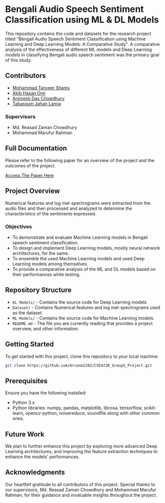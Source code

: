 # Bengali Audio Speech Sentiment Classification using ML & DL Models

This repository contains the code and datasets for the research project titled "Bengali Audio Speech Sentiment Classification using Machine Learning and Deep Learning Models: A Comparative Study". A comparative analysis of the effectiveness of different ML models and Deep Learning models in classifying Bengali audio speech sentiment was the primary goal of this study.

## Contributors
- [Mohammad Tanveer Shams](https://github.com/Arcane2202)
- [Akib Hasan Omi](https://github.com/MDAkibHasan)
- [Animesh Das Chowdhury](https://github.com/T1RTHO)
- [Tabassum Jahan Lamia](https://github.com/TabassumJahanLamia)

### Supervisors
- Md. Reasad Zaman Chowdhury
- Mohammad Marufur Rahman

## Full Documentation

Please refer to the following paper for an overview of the project and the outcomes of the project.

[Access The Paper Here](https://www.overleaf.com/read/tvjkxwwvnjhz#4c05e4)


## Project Overview

Numerical features and log mel-spectrograms were extracted from the audio files and then processed and analyzed to determine the characteristics of the sentiments expressed.

### Objectives
- To demonstrate and evaluate Machine Learning models in Bengali speech sentiment classification.
- To design and implement Deep Learning models, mostly neural network architectures, for the same.
- To ensemble the used Machine Learning models and used Deep Learning models among themselves.
- To provide a comparative analysis of the ML and DL models based on their performances while testing.

## Repository Structure

- `DL Models/` - Contains the source code for Deep Learning models
- `Dataset/` - Contains Numerical features and log mel-spectrograms used as the dataset.
- `ML Models/` - Contains the source code for Machine Learning models.
- `README.md` - The file you are currently reading that provides a project overview, and other information.

## Getting Started

To get started with this project, clone this repository to your local machine:

```bash
git clone https://github.com/Arcane2202/CSE4238_Group5_Project.git
```

## Prerequisites
Ensure you have the following installed:
- Python 3.x
- Python libraries: numpy, pandas, matplotlib, librosa, tensorflow, scikit-learn, opencv-python, noisereduce, soundfile along with other common ones.

## Future Work
We plan to further enhance this project by exploring more advanced Deep Learning architectures, and improving the feature extraction techniques to enhance the models' performances.

## Acknowledgments
Our heartfelt gratitude to all contributors of this project.
Special thanks to our supervisors, Md. Reasad Zaman Chowdhury and Mohammad Marufur Rahman, for their guidance and invaluable insights throughout the project.
